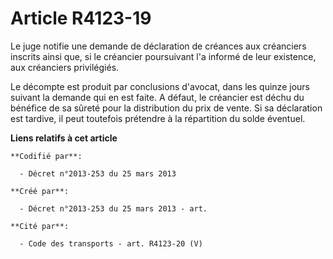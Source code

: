 # Article R4123-19

Le juge notifie une demande de déclaration de créances aux créanciers inscrits ainsi que, si le créancier poursuivant l'a
informé de leur existence, aux créanciers privilégiés.

Le décompte est produit par conclusions d'avocat, dans les quinze jours suivant la demande qui en est faite. A défaut, le
créancier est déchu du bénéfice de sa sûreté pour la distribution du prix de vente. Si sa déclaration est tardive, il peut
toutefois prétendre à la répartition du solde éventuel.

**Liens relatifs à cet article**

	**Codifié par**:

	  - Décret n°2013-253 du 25 mars 2013

	**Créé par**:

	  - Décret n°2013-253 du 25 mars 2013 - art.

	**Cité par**:

	  - Code des transports - art. R4123-20 (V)
